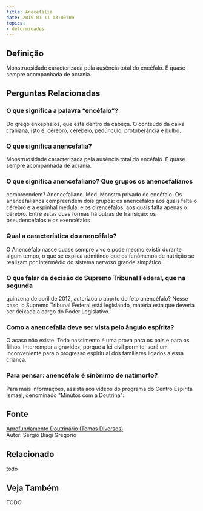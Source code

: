 ```yaml
---
title: Anecefalia
date: 2019-01-11 13:00:00
topics: 
- deformidades
---
```


## Definição
Monstruosidade caracterizada pela ausência total do encéfalo. É quase sempre acompanhada de acrania.



## Perguntas Relacionadas

### O que significa a palavra “encéfalo”?
Do grego enkephalos, que está dentro da cabeça. O conteúdo da caixa
craniana, isto é, cérebro, cerebelo, pedúnculo, protuberância e bulbo.

### O que significa anencefalia?
Monstruosidade caracterizada pela ausência total do encéfalo. É quase
sempre acompanhada de acrania.

### O que significa anencefaliano? Que grupos os anencefalianos
compreendem?
Anencefaliano. Med. Monstro privado de encéfalo. Os anencefalianos
compreendem dois grupos: os anencéfalos aos quais falta o cérebro e a
espinhal medula, e os direncéfalos, aos quais falta apenas o cérebro.
Entre estas duas formas há outras de transição: os pseudencéfalos e os
exencéfalos

### Qual a característica do anencéfalo?
O Anencéfalo nasce quase sempre vivo e pode mesmo existir durante algum
tempo, o que se explica admitindo que os fenômenos de nutrição se
realizam por intermédio do sistema nervoso grande simpático.

### O que falar da decisão do Supremo Tribunal Federal, que na segunda
quinzena de abril de 2012, autorizou o aborto do feto anencéfalo?
Nesse caso, o Supremo Tribunal Federal está legislando, matéria esta que
deveria ser deixada a cargo do Poder Legislativo.

### Como a anencefalia deve ser vista pelo ângulo espírita?
O acaso não existe. Todo nascimento é uma prova para os pais e para os
filhos. Interromper a gravidez, porque a lei civil permite, será um
inconveniente para o progresso espiritual dos familiares ligados a essa
criança.

### Para pensar: anencéfalo é sinônimo de natimorto?
Para mais informações, assista aos vídeos do programa do Centro Espírita
Ismael, denominado "Minutos com a Doutrina":

## Fonte
[Aprofundamento Doutrinário (Temas Diversos)](https://sites.google.com/view/aprofundamentodoutrinario/anencefalia)  
Autor: Sérgio Biagi Gregório



## Relacionado
todo

## Veja Também
TODO

